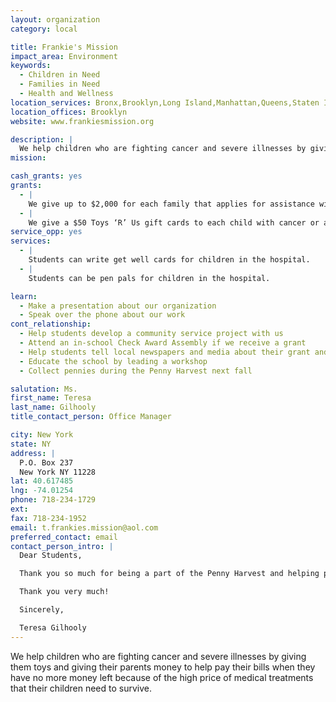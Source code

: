 ```yaml
---
layout: organization
category: local

title: Frankie's Mission
impact_area: Environment
keywords: 
  - Children in Need
  - Families in Need
  - Health and Wellness
location_services: Bronx,Brooklyn,Long Island,Manhattan,Queens,Staten Island,Greater New York
location_offices: Brooklyn
website: www.frankiesmission.org

description: |
  We help children who are fighting cancer and severe illnesses by giving them toys and giving their parents money to help pay their bills when they have no more money left because of the high price of medical treatments that their children need to survive.
mission: 

cash_grants: yes
grants: 
  - |
    We give up to $2,000 for each family that applies for assistance with taking care of their child with cancer when they have no money left to pay for bills on their own. So a $2,000 grant can help up to 4 families that need $500 each.
  - |
    We give a $50 Toys ‘R’ Us gift cards to each child with cancer or a severe illness. So a $300 grant can provide toys for 6 children.
service_opp: yes
services: 
  - |
    Students can write get well cards for children in the hospital.
  - |
    Students can be pen pals for children in the hospital.

learn: 
  - Make a presentation about our organization
  - Speak over the phone about our work
cont_relationship: 
  - Help students develop a community service project with us
  - Attend an in-school Check Award Assembly if we receive a grant
  - Help students tell local newspapers and media about their grant and/or project with us
  - Educate the school by leading a workshop
  - Collect pennies during the Penny Harvest next fall

salutation: Ms.
first_name: Teresa
last_name: Gilhooly
title_contact_person: Office Manager

city: New York
state: NY
address: |
  P.O. Box 237  
  New York NY 11228
lat: 40.617485
lng: -74.01254
phone: 718-234-1729
ext: 
fax: 718-234-1952
email: t.frankies.mission@aol.com
preferred_contact: email
contact_person_intro: |
  Dear Students,

  Thank you so much for being a part of the Penny Harvest and helping people in need in your community!  My name is Teresa and I am the new Office Manager at The Francesco Loccisano Memorial Foundation, also known as Frankie's Mission.  Our Charity was founded because of the inspiration of the Founder’s son, Frankie, who passed away from cancer.  Frankie’s dream was to help other children with cancer, so we are carrying out his dream by giving toys and money to families of children with cancer.  Thank you for all that you do and we hope that we will be able to work with you in growing Frankie’s Mission to help as many children as possible!

  Thank you very much!

  Sincerely,

  Teresa Gilhooly
---
```

We help children who are fighting cancer and severe illnesses by giving them toys and giving their parents money to help pay their bills when they have no more money left because of the high price of medical treatments that their children need to survive.